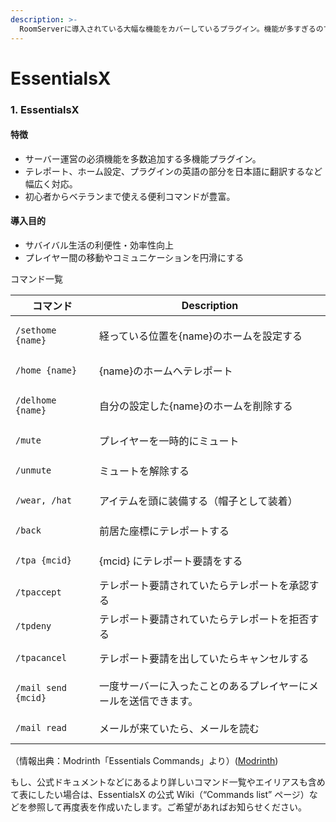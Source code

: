```yaml
---
description: >-
  RoomServerに導入されている大幅な機能をカバーしているプラグイン。機能が多すぎるので公式ドキュメントを見ることをお勧めします。　このドキュメントでは、おおざっぱに説明します。
---
```


# EssentialsX

### 1. EssentialsX

#### 特徴

* サーバー運営の必須機能を多数追加する多機能プラグイン。
* テレポート、ホーム設定、プラグインの英語の部分を日本語に翻訳するなど幅広く対応。
* 初心者からベテランまで使える便利コマンドが豊富。

#### 導入目的

* サバイバル生活の利便性・効率性向上
* プレイヤー間の移動やコミュニケーションを円滑にする



コマンド一覧

<table><thead><tr><th>コマンド</th><th>Description</th></tr></thead><tbody><tr><td><pre><code>/sethome {name}
</code></pre></td><td>経っている位置を{name}のホームを設定する</td></tr><tr><td><pre><code>/home {name}
</code></pre></td><td>{name}のホームへテレポート</td></tr><tr><td><pre><code>/delhome {name}
</code></pre></td><td>自分の設定した{name}のホームを削除する</td></tr><tr><td><pre><code>/mute
</code></pre></td><td>プレイヤーを一時的にミュート</td></tr><tr><td><pre><code>/unmute
</code></pre></td><td>ミュートを解除する</td></tr><tr><td><pre><code>/wear, /hat
</code></pre></td><td>アイテムを頭に装備する（帽子として装着）</td></tr><tr><td><pre><code>/back
</code></pre></td><td>前居た座標にテレポートする</td></tr><tr><td><pre><code>/tpa {mcid}
</code></pre></td><td>{mcid} にテレポート要請をする</td></tr><tr><td><pre><code>/tpaccept
</code></pre></td><td>テレポート要請されていたらテレポートを承認する</td></tr><tr><td><pre><code>/tpdeny
</code></pre></td><td>テレポート要請されていたらテレポートを拒否する</td></tr><tr><td><pre><code>/tpacancel
</code></pre></td><td>テレポート要請を出していたらキャンセルする</td></tr><tr><td><pre><code>/mail send {mcid}
</code></pre></td><td>一度サーバーに入ったことのあるプレイヤーにメールを送信できます。</td></tr><tr><td><pre><code>/mail read
</code></pre></td><td>メールが来ていたら、メールを読む</td></tr></tbody></table>

（情報出典：Modrinth「Essentials Commands」より）([Modrinth](https://modrinth.com/mod/essentials-commands?utm_source=chatgpt.com))

もし、公式ドキュメントなどにあるより詳しいコマンド一覧やエイリアスも含めて表にしたい場合は、EssentialsX の公式 Wiki（“Commands list” ページ）などを参照して再度表を作成いたします。ご希望があればお知らせください。
